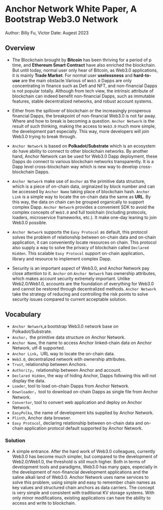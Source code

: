 # Anchor Network White Paper, A Bootstrap Web3.0 Network

Author: Billy Fu, Victor
Date: Augest 2023

## Overview

- The Blockchain brought by **Bitcoin** has been thriving for a period of p time, and **Ethereum Smart Contract** have also enriched the blockchain. But until today, normal user only hear of Bitcoin, as Web3.0 applications, it is mainly **Trade Market**. For normal user **uselessness** and **hard-to-use** are the main obstacle.Various of `Web3.0` Dapps are only concentrating in finance such as Defi and NFT, and non-financial Dapps is not popular totally. Although from tech view, the intrinsic attribute of blockchain can indeed benefit non-financial Dapps, such as immutable features, stable decentralized networks, and robust account systems.

- Either from the spillover of blockchain or the increasingly prosperous financial Dapps, the breakpoint of non-financial Web3.0 is not far away. Where and how to break is becoming a question. `Anchor Network` is the result of such thinking, making the access to `Web3.0` much more simple, the development part especially. This way, more developers will join Web3.0 trying to break through. 

- `Anchor Network` is based on **Polkadot/Substrate** which is an ecosystem do have ability to connect to other blockchain networks. By another hand, Anchor Network can be used for Web3.0 Dapp deployment, these Dapps do connect to various blockchain networks transparently. It is a Dapp level cross-blockchain way which is new way to develop cross-blockchain Dapps.

- `Anchor Network` make use of `Anchor` as the primitive data structure, which is a piece of on-chain data, orginaized by block number and can be accessed by `Anchor Name` taking place of blockchain hash. `Anchor Link` is a simple way to locate the on-chain data the same as **URL**. By this way, the data on chain can be grouped organically to support complex Dapp. `Anchor Network` provides a convenient SDK to avoid the complex concepts of `Web3.0` and full toolchain (including protocols, loaders, microservice frameworks, etc.). It make one-day leaning to join Web3.0 possible.

- `Anchor Network` supports the `Easy Protocol` as default, this protocol solves the problem of relationship between on-chain data and on-chain application, it can conveniently locate resources on chain. This protocol also supply a way to solve the privacy of blockchain called `Declared Hidden`. This scalable `Easy Protocol` support on-chain application、library and resource to implement complex Dapp.

- Security is an important aspect of Web3.0, and Anchor Network pay close attention to it. `Anchor` on `Anchor Network` has ownership attributes, which makes account security extremely important. Unlike Web2.0/Web1.0, accounts are the foundation of everything for Web3.0 and cannot be restored through decentralized methods. `Anchor Network` take the strategy of reducing and controlling the risk points to solve security issues compared to current acceptable solution.

## Vocabulary

- `Anchor Network`,a bootstrap Web3.0 network base on Polkadot/Substrate.
- `Anchor`，the primitive data structure on Anchor Network.
- `Anchor Name`, the name to access Anchor linked-chain data on Anchor Network, utf-8 supported.
- `Anchor Link`，URL way to locate the on-chain data.
- `Web3.0`, decentralized network with ownership attributes.
- `Trust`, relationship between Anchors.
- `Authority`，relationship between Anchor and account.
- `Declared Hidden`, the way of hiding Anchor, Dapps following this will not display the data.
- `Loader`, tool to load on-chain Dapps from Anchor Network.
- `Downloader`，tool to download on-chain Dapps as single file from Anchor Network.
- `Convertor`, tool to convert web application and deploy on Anchor Network.
- `EasyPolka`, the name of development kits supplied by Anchor Network.
- `Plinth`, Anchor data browser.
- `Easy Protocol`, declaring relationship between on-chain data and on-chain application protocol default supported by Anchor Network.

### Solution

- A simple entrance. After the hard work of Web3.0 colleagues, currently Web3.0 has become much simpler, but compared to the development of Web2.0/Web1.0, the threshold is still much higher. Both in terms of development tools and paradigms, Web3.0 has many gaps, especially in the development of non-financial development applications and the saline alkali land of Web3.0. Anchor Network uses name services to solve this problem, using simple and easy to remember chain names as key values and structured chain anchors as data carriers. The concept is very simple and consistent with traditional KV storage systems. With only minor modifications, existing applications can have the ability to access and write to blockchain.
